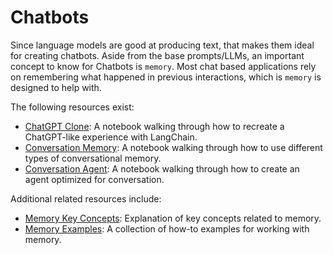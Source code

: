 # Chatbots

Since language models are good at producing text, that makes them ideal for creating chatbots.
Aside from the base prompts/LLMs, an important concept to know for Chatbots is `memory`.
Most chat based applications rely on remembering what happened in previous interactions, which is `memory` is designed to help with.

The following resources exist:
- [ChatGPT Clone](../modules/agents/agent_executors/examples/chatgpt_clone.ipynb): A notebook walking through how to recreate a ChatGPT-like experience with LangChain.
- [Conversation Memory](../modules/memory/getting_started.ipynb): A notebook walking through how to use different types of conversational memory.
- [Conversation Agent](../modules/agents/agents/examples/conversational_agent.ipynb): A notebook walking through how to create an agent optimized for conversation.


Additional related resources include:
- [Memory Key Concepts](../modules/memory.rst): Explanation of key concepts related to memory.
- [Memory Examples](../modules/memory/how_to_guides.rst): A collection of how-to examples for working with memory.
